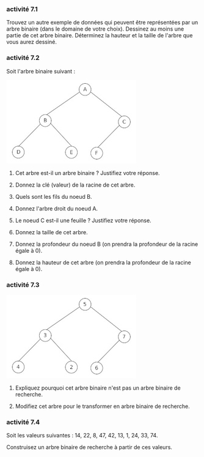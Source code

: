 ### activité 7.1
Trouvez un autre exemple de données qui peuvent être représentées par un arbre binaire (dans le domaine de votre choix). Dessinez au moins une partie de cet arbre binaire. Déterminez la hauteur et la taille de l'arbre que vous aurez dessiné.

### activité 7.2
Soit l'arbre binaire suivant :

![](img/c7a_1.jpg)

1) Cet arbre est-il un arbre binaire ? Justifiez votre réponse.

2) Donnez la clé (valeur) de la racine de cet arbre.

3) Quels sont les fils du noeud B.

4) Donnez l'arbre droit du noeud A.

5) Le noeud C est-il une feuille ? Justifiez votre réponse.

6) Donnez la taille de cet arbre.

7) Donnez la profondeur du noeud B (on prendra la profondeur de la racine égale à 0).

8) Donnez la hauteur de cet arbre (on prendra la profondeur de la racine égale à 0).

### activité 7.3

![](img/c7a_2.jpg)

1) Expliquez pourquoi cet arbre binaire n'est pas un arbre binaire de recherche.

2) Modifiez cet arbre pour le transformer en arbre binaire de recherche.

### activité 7.4

Soit les valeurs suivantes : 14, 22, 8, 47, 42, 13, 1, 24, 33, 74.

Construisez un arbre binaire de recherche à partir de ces valeurs. 
